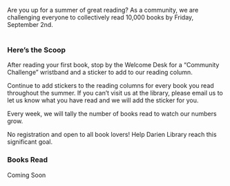 <div class="row margin-bottom-10">
<div class="col-md-10">

Are you up for a summer of great reading? As a community, we are challenging everyone to collectively read 10,000 books by Friday, September 2nd. 
<br />
<br />

### Here’s the Scoop
After reading your first book, stop by the Welcome Desk for a “Community Challenge” wristband and a sticker to add to our reading column.

Continue to add stickers to the reading columns for every book you read throughout the summer. If you can’t visit us at the library, please email us to let us know what you have read and we will add the sticker for you.

Every week, we will tally the number of books read to watch our numbers grow.

No registration and open to all book lovers! Help Darien Library reach this significant goal.

</div>
<div class="col-md-2">

### Books Read
Coming Soon

</div>
</div>